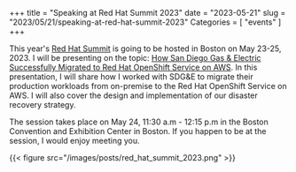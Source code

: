 +++
title = "Speaking at Red Hat Summit 2023"
date = "2023-05-21"
slug = "2023/05/21/speaking-at-red-hat-summit-2023"
Categories = [ "events" ]
+++

This year's [Red Hat Summit](https://www.redhat.com/en/summit) is going to be hosted in Boston on May 23-25, 2023. I will be presenting on the topic: [How San Diego Gas & Electric Successfully Migrated to Red Hat OpenShift Service on AWS](https://events.experiences.redhat.com/widget/redhat/sum23/SessionCatalog2023/session/1673459763530001wa9h). In this presentation, I will share how I worked with SDG&E to migrate their production workloads from on-premise to the Red Hat OpenShift Service on AWS. I will also cover the design and implementation of our disaster recovery strategy.

The session takes place on May 24, 11:30 a.m - 12:15 p.m in the Boston Convention and Exhibition Center in Boston. If you happen to be at the session, I would enjoy meeting you.

{{< figure src="/images/posts/red_hat_summit_2023.png" >}}

<!--more-->
